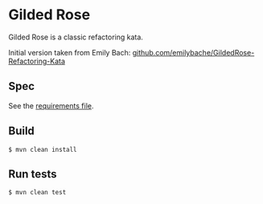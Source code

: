# Gilded Rose 

Gilded Rose is a classic refactoring kata. 

Initial version taken from Emily Bach:
[github.com/emilybache/GildedRose-Refactoring-Kata](https://github.com/emilybache/GildedRose-Refactoring-Kata)

## Spec 

See the [requirements file](requirements.txt).

## Build

```
$ mvn clean install
```

## Run tests

```
$ mvn clean test
```